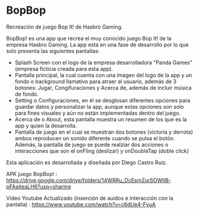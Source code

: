 # BopBop
Recreación de juego Bop It! de Hasbro Gaming.

BopBop! es una app que recrea el muy conocido juego Bop It! de la empresa Hasbro Gaming. La app está en una fase de desarrollo por lo que solo presenta las siguientes pantallas:
- Splash Screen con el logo de la empresa desarrolladora "Panda Games" (empresa ficticia creada para esta app).
- Pantalla principal, la cual cuenta con una imagen del logo de la app y un fondo o background llamativo para atraer al usuario, además de 3 botones: Jugar, Congifuraciones y Acerca de, además de incluir música de fondo.
- Setting o Configuraciones, en él se desglosan diferentes opciones para guardar datos y personalizar la app, aunque estas opciones son solo para fines visuales y aún no están implementadas dentro del juego.
- Acerca de o About, esta pantalla muestra un resumen de los que es la app y quien la desarrolla.
- Pantalla de juego en el cual se muestran dos botones (victoria y derrota) ambos reproducen un sonido diferente cuando se pulsa el botón. Además, la pantalla de juego se puede realziar dos acciones o interacciones que son el onFling (deslizar) y onDoubleTap (doble click)

Esta aplicación es desarrollada y diseñada por Diego Castro Ruiz.

APK juego BopBop! : https://drive.google.com/drive/folders/14WRRu_DcEsmZurSOWtlB-pFAajteaLH6?usp=sharing

Video Youtube Actualizado (inserción de auidos e interacción con la pantalla) : https://www.youtube.com/watch?v=c6dUe4-FyuA
